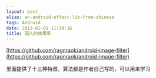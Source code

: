 ```yaml
---
layout: post
alias: an-android-effect-lib-from-chinese
tags: Android
date: 2013-01-01 11:39:16
title: 国人的效果库
---
```


[https://github.com/ragnraok/android-image-filter](https://github.com/ragnraok/android-image-filter)

里面提供了十三种特效，算法都是作者自己写的，可以用来学习
